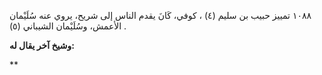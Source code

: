 ١٠٨٨ تمييز حبيب بن سليم (٤) ، كوفي، كَانَ يقدم الناس إلى شريح، يروي عنه سُلَيْمان الأعمش، وسُلَيْمان الشيباني (٥) .

**وشيخ آخر يقال له:**

**